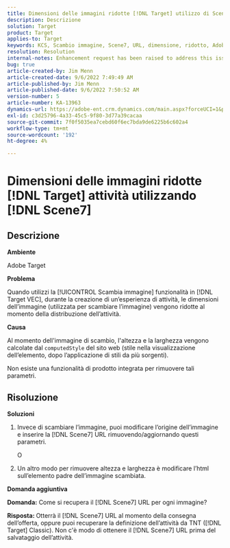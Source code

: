 ```yaml
---
title: Dimensioni delle immagini ridotte [!DNL Target] utilizzo di Scene7
description: Descrizione
solution: Target
product: Target
applies-to: Target
keywords: KCS, Scambio immagine, Scene7, URL, dimensione, ridotto, Adobe Target
resolution: Resolution
internal-notes: Enhancement request has been raised to address this issue permanentaly
bug: true
article-created-by: Jim Menn
article-created-date: 9/6/2022 7:49:49 AM
article-published-by: Jim Menn
article-published-date: 9/6/2022 7:50:52 AM
version-number: 5
article-number: KA-13963
dynamics-url: https://adobe-ent.crm.dynamics.com/main.aspx?forceUCI=1&pagetype=entityrecord&etn=knowledgearticle&id=f88b677b-b82d-ed11-9db1-0022480866ad
exl-id: c3d25796-4a33-45c5-9f80-3d77a39cacaa
source-git-commit: 7f0f5035ea7cebd60f6ec7bda9de6225b6c602a4
workflow-type: tm+mt
source-wordcount: '192'
ht-degree: 4%

---
```


# Dimensioni delle immagini ridotte [!DNL Target] attività utilizzando [!DNL Scene7]

## Descrizione

<b>Ambiente</b>

Adobe Target

<b>Problema</b>

Quando utilizzi la [!UICONTROL Scambia immagine] funzionalità in [!DNL Target VEC], durante la creazione di un’esperienza di attività, le dimensioni dell’immagine (utilizzata per scambiare l’immagine) vengono ridotte al momento della distribuzione dell’attività.

<b>Causa</b>

Al momento dell&#39;immagine di scambio, l&#39;altezza e la larghezza vengono calcolate dal `computedStyle` del sito web (stile nella visualizzazione dell’elemento, dopo l’applicazione di stili da più sorgenti).

Non esiste una funzionalità di prodotto integrata per rimuovere tali parametri.

## Risoluzione

<b>Soluzioni</b>

1. Invece di scambiare l’immagine, puoi modificare l’origine dell’immagine e inserire la [!DNL Scene7] URL rimuovendo/aggiornando questi parametri.

   O

1. Un altro modo per rimuovere altezza e larghezza è modificare l’html sull’elemento padre dell’immagine scambiata.

<b>Domanda aggiuntiva</b>

<b>Domanda:</b> Come si recupera il [!DNL Scene7] URL per ogni immagine? 

<b>Risposta: </b>Otterrà il [!DNL Scene7] URL al momento della consegna dell’offerta, oppure puoi recuperare la definizione dell’attività da TNT ([!DNL Target] Classic). Non c&#39;è modo di ottenere il [!DNL Scene7] URL prima del salvataggio dell’attività.
